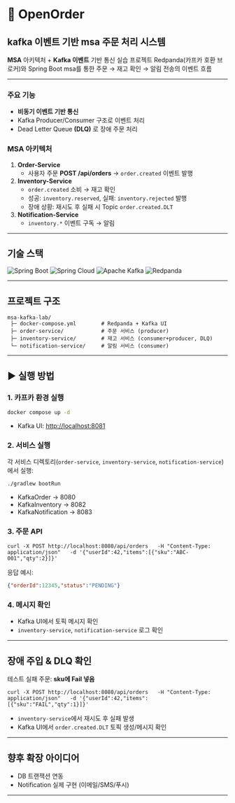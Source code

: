 # 📑 OpenOrder
## kafka 이벤트 기반 msa 주문 처리 시스템


**MSA** 아키텍처 + **Kafka 이벤트** 기반 통신 실습 프로젝트
Redpanda(카프카 호환 브로커)와 Spring Boot msa를 통한
주문 → 재고 확인 → 알림 전송의 이벤트 흐름  

---

### 주요 기능
- **비동기 이벤트 기반 통신**
- Kafka Producer/Consumer 구조로 이벤트 처리
- Dead Letter Queue **(DLQ)** 로 장애 주문 처리

### MSA 아키텍처
1. **Order-Service**  
   - 사용자 주문 **POST /api/orders** → `order.created` 이벤트 발행  
2. **Inventory-Service**  
   - `order.created` 소비 → 재고 확인  
   - 성공: `inventory.reserved`, 실패: `inventory.rejected` 발행  
   - 장애 상황: 재시도 후 실패 시 Topic `order.created.DLT`    
3. **Notification-Service**  
   - `inventory.*` 이벤트 구독 → 알림

---

##  기술 스택

![Spring Boot](https://img.shields.io/badge/SpringBoot-6DB33F?style=for-the-badge&logo=springboot&logoColor=white)
![Spring Cloud](https://img.shields.io/badge/Spring%20Cloud-MSA-6DB33F?style=for-the-badge&logo=spring&logoColor=white)
![Apache Kafka](https://img.shields.io/badge/Kafka-Event--Driven-231F20?style=for-the-badge&logo=apachekafka&logoColor=white)
![Redpanda](https://img.shields.io/badge/Redpanda-Streaming-FF4438?style=for-the-badge&logo=redpanda&logoColor=white)

---

## 프로젝트 구조

```
msa-kafka-lab/
 ├─ docker-compose.yml        # Redpanda + Kafka UI
 ├─ order-service/            # 주문 서비스 (producer)
 ├─ inventory-service/        # 재고 서비스 (consumer+producer, DLQ)
 └─ notification-service/     # 알림 서비스 (consumer)
```

---

## ▶ 실행 방법

### 1. 카프카 환경 실행
```cmd
docker compose up -d
```
- Kafka UI: [http://localhost:8081](http://localhost:8081) 

### 2. 서비스 실행
각 서비스 디렉토리(`order-service`, `inventory-service`, `notification-service`)에서 실행:
```bash
./gradlew bootRun
```
- KafkaOrder → 8080  
- KafkaInventory → 8082  
- KafkaNotification → 8083  

### 3. 주문 API
```
curl -X POST http://localhost:8080/api/orders   -H "Content-Type: application/json"   -d '{"userId":42,"items":[{"sku":"ABC-001","qty":2}]}'
```

응답 예시:
```json
{"orderId":12345,"status":"PENDING"}
```

### 4. 메시지 확인
- Kafka UI에서 토픽 메시지 확인  
- `inventory-service`, `notification-service` 로그 확인  

---

##  장애 주입 & DLQ 확인

테스트 실패 주문: **sku에 Fail 넣음**
```
curl -X POST http://localhost:8080/api/orders   -H "Content-Type: application/json"   -d '{"userId":42,"items":[{"sku":"FAIL","qty":1}]}'
```

- `inventory-service`에서 재시도 후 실패 발생  
- Kafka UI에서 `order.created.DLT` 토픽 생성/메시지 확인  

---


## 향후 확장 아이디어

- DB 트랜잭션 연동  
- Notification 실제 구현 (이메일/SMS/푸시)

---

